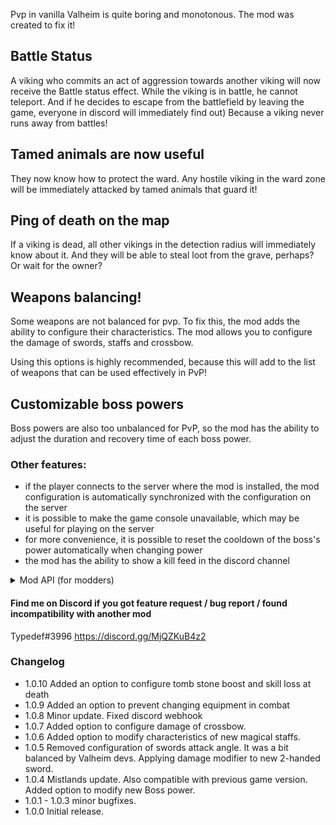 Pvp in vanilla Valheim is quite boring and monotonous. The mod was created to fix it!

## Battle Status
A viking who commits an act of aggression towards another viking will now receive the Battle status effect. While the viking is in battle, he cannot teleport. And if he decides to escape from the battlefield by leaving the game, everyone in discord will immediately find out) Because a viking never runs away from battles!

## Tamed animals are now useful
They now know how to protect the ward. Any hostile viking in the ward zone will be immediately attacked by tamed animals that guard it!

## Ping of death on the map
If a viking is dead, all other vikings in the detection radius will immediately know about it. And they will be able to steal loot from the grave, perhaps? Or wait for the owner?

## Weapons balancing!
Some weapons are not balanced for pvp. To fix this, the mod adds the ability to configure their characteristics. The mod allows you to configure the damage of swords, staffs and crossbow.

Using this options is highly recommended, because this will add to the list of weapons that can be used effectively in PvP!

## Customizable boss powers
Boss powers are also too unbalanced for PvP, so the mod has the ability to adjust the duration and recovery time of each boss power.

### Other features:
- if the player connects to the server where the mod is installed, the mod configuration is automatically synchronized with the configuration on the server
- it is possible to make the game console unavailable, which may be useful for playing on the server
- for more convenience, it is possible to reset the cooldown of the boss's power automatically when changing power
- the mod has the ability to show a kill feed in the discord channel

<details><summary>Mod API (for modders)</summary>
Client-side.
On the client-side there is the ability to track the killing of creatures and players. It can be used, for example, for a kills counter and statistics.

```
//	called by the owner of the location when some creature, including the player, dies 
CharacterKillTracker.OnCharacterDead += (killedCharacter, killer, weapon) =>
{
	//  some logic
};

//	called when a player kills some creature, including another player
CharacterKillTracker.OnCharacterKilled += (characterName, weapon) =>
{
	//  some logic
};
```

Server-side.
All kills, including creature kills, can also be tracked on the server-side
  
```
KillFeed.OnCharacterKilled += (killData) =>
{
	if (killData.characterIsPlayer)
	{
		//  killed player
		var zdo = killData.characterZdo;
		var peer = killData.characterPeer;
	}

	if (killData.attackerIsPlayer)
	{
		//  someone killed by player
		var zdo = killData.attackerZdo;
		var peer = killData.attackerPeer;
	}
};
```
</details>


#### Find me on Discord if you got feature request / bug report / found incompatibility with another mod
Typedef#3996
https://discord.gg/MjQZKuB4z2

### Changelog
- 1.0.10
Added an option to configure tomb stone boost and skill loss at death
- 1.0.9
Added an option to prevent changing equipment in combat
- 1.0.8
Minor update. Fixed discord webhook
- 1.0.7
Added option to configure damage of crossbow.
- 1.0.6
Added option to modify characteristics of new magical staffs.
- 1.0.5
Removed configuration of swords attack angle. It was a bit balanced by Valheim devs.
Applying damage modifier to new 2-handed sword.
- 1.0.4
Mistlands update. Also compatible with previous game version.
Added option to modify new Boss power. 
- 1.0.1 - 1.0.3
minor bugfixes.
- 1.0.0
Initial release.